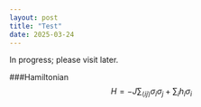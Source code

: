 ```yaml
---
layout: post
title: "Test"
date: 2025-03-24
---
```

<script id="MathJax-script" async src="https://cdn.jsdelivr.net/npm/mathjax@3/es5/tex-mml-chtml.js"></script>

In progress; please visit later.

###Hamiltonian
$$ H  = -J \sum_{\langle ij\rangle} \sigma_i\sigma_j + \sum_i h_i \sigma_i$$
